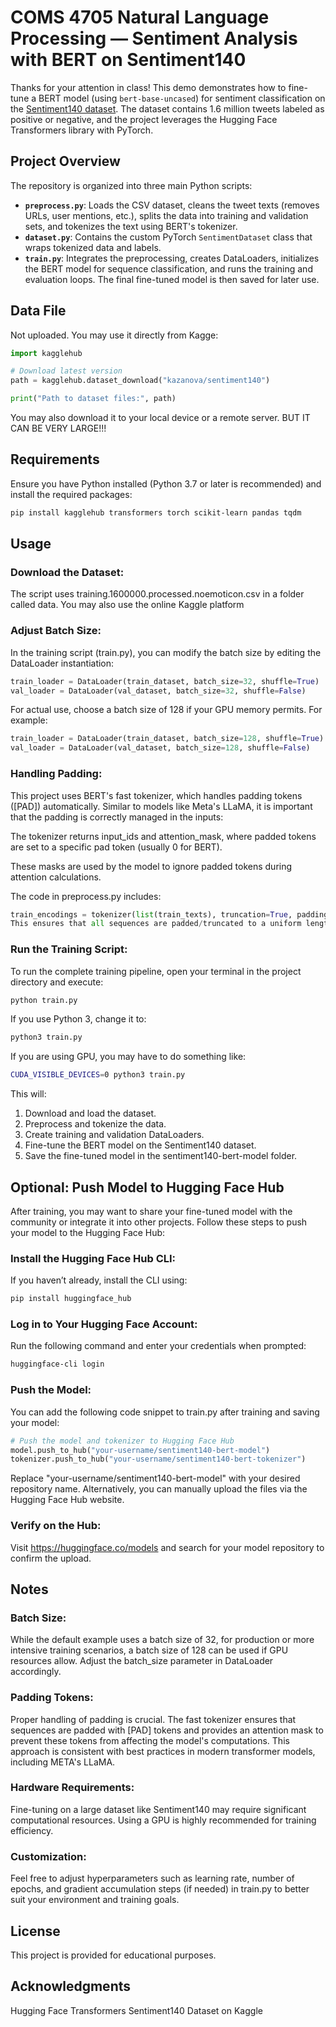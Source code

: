 # COMS 4705 Natural Language Processing — Sentiment Analysis with BERT on Sentiment140

Thanks for your attention in class! This demo demonstrates how to fine-tune a BERT model (using `bert-base-uncased`) for sentiment classification on the [Sentiment140 dataset](https://www.kaggle.com/datasets/kazanova/sentiment140). The dataset contains 1.6 million tweets labeled as positive or negative, and the project leverages the Hugging Face Transformers library with PyTorch.

## Project Overview

The repository is organized into three main Python scripts:
- **`preprocess.py`**: Loads the CSV dataset, cleans the tweet texts (removes URLs, user mentions, etc.), splits the data into training and validation sets, and tokenizes the text using BERT's tokenizer.
- **`dataset.py`**: Contains the custom PyTorch `SentimentDataset` class that wraps tokenized data and labels.
- **`train.py`**: Integrates the preprocessing, creates DataLoaders, initializes the BERT model for sequence classification, and runs the training and evaluation loops. The final fine-tuned model is then saved for later use.

## Data File

Not uploaded. You may use it directly from Kagge:

```python
import kagglehub

# Download latest version
path = kagglehub.dataset_download("kazanova/sentiment140")

print("Path to dataset files:", path)
```

You may also download it to your local device or a remote server. BUT IT CAN BE VERY LARGE!!!

## Requirements

Ensure you have Python installed (Python 3.7 or later is recommended) and install the required packages:

```bash
pip install kagglehub transformers torch scikit-learn pandas tqdm
```

## Usage

### Download the Dataset:

The script uses training.1600000.processed.noemoticon.csv in a folder called data. You may also use the online Kaggle platform

### Adjust Batch Size:

In the training script (train.py), you can modify the batch size by editing the DataLoader instantiation:

```python
train_loader = DataLoader(train_dataset, batch_size=32, shuffle=True)
val_loader = DataLoader(val_dataset, batch_size=32, shuffle=False)
```

For actual use, choose a batch size of 128 if your GPU memory permits. For example:

```python
train_loader = DataLoader(train_dataset, batch_size=128, shuffle=True)
val_loader = DataLoader(val_dataset, batch_size=128, shuffle=False)
```

### Handling Padding:

This project uses BERT's fast tokenizer, which handles padding tokens ([PAD]) automatically. Similar to models like Meta's LLaMA, it is important that the padding is correctly managed in the inputs:

The tokenizer returns input_ids and attention_mask, where padded tokens are set to a specific pad token (usually 0 for BERT).

These masks are used by the model to ignore padded tokens during attention calculations.

The code in preprocess.py includes:

```python
train_encodings = tokenizer(list(train_texts), truncation=True, padding=True, max_length=128)
This ensures that all sequences are padded/truncated to a uniform length and that the model correctly processes them.
```

### Run the Training Script:

To run the complete training pipeline, open your terminal in the project directory and execute:

```bash
python train.py
```

If you use Python 3, change it to:

```bash
python3 train.py
```

If you are using GPU, you may have to do something like:

```bash
CUDA_VISIBLE_DEVICES=0 python3 train.py
```

This will:
1. Download and load the dataset.
2. Preprocess and tokenize the data.
3. Create training and validation DataLoaders.
4. Fine-tune the BERT model on the Sentiment140 dataset.
5. Save the fine-tuned model in the sentiment140-bert-model folder.

## Optional: Push Model to Hugging Face Hub
After training, you may want to share your fine-tuned model with the community or integrate it into other projects. Follow these steps to push your model to the Hugging Face Hub:

### Install the Hugging Face Hub CLI:

If you haven’t already, install the CLI using:

```bash
pip install huggingface_hub
```

### Log in to Your Hugging Face Account:

Run the following command and enter your credentials when prompted:

```bash
huggingface-cli login
```

### Push the Model:

You can add the following code snippet to train.py after training and saving your model:

```python
# Push the model and tokenizer to Hugging Face Hub
model.push_to_hub("your-username/sentiment140-bert-model")
tokenizer.push_to_hub("your-username/sentiment140-bert-tokenizer")
```

Replace "your-username/sentiment140-bert-model" with your desired repository name. Alternatively, you can manually upload the files via the Hugging Face Hub website.

### Verify on the Hub:

Visit https://huggingface.co/models and search for your model repository to confirm the upload.

## Notes
### Batch Size:
While the default example uses a batch size of 32, for production or more intensive training scenarios, a batch size of 128 can be used if GPU resources allow. Adjust the batch_size parameter in DataLoader accordingly.

### Padding Tokens:
Proper handling of padding is crucial. The fast tokenizer ensures that sequences are padded with [PAD] tokens and provides an attention mask to prevent these tokens from affecting the model's computations. This approach is consistent with best practices in modern transformer models, including META's LLaMA.

### Hardware Requirements:
Fine-tuning on a large dataset like Sentiment140 may require significant computational resources. Using a GPU is highly recommended for training efficiency.

### Customization:
Feel free to adjust hyperparameters such as learning rate, number of epochs, and gradient accumulation steps (if needed) in train.py to better suit your environment and training goals.

## License
This project is provided for educational purposes.

## Acknowledgments
Hugging Face Transformers
Sentiment140 Dataset on Kaggle

